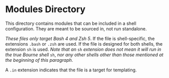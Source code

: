 Modules Directory
=================

This directory contains modules that can be included in a shell configuration. They are meant to be sourced in, not run standalone.

*These files only target Bash 4 and Zsh 5*. If the file is shell-specific, the extensions `.bash` or `.zsh` are used. If the file is designed for both shells, the extension `sh` is used. *Note that an* `sh` *extension does not mean it will run in the true Bourne shell* `sh`, *nor any other shells other than those mentioned at the beginning of this paragraph*.

A `.in` extension indicates that the file is a target for templating.
